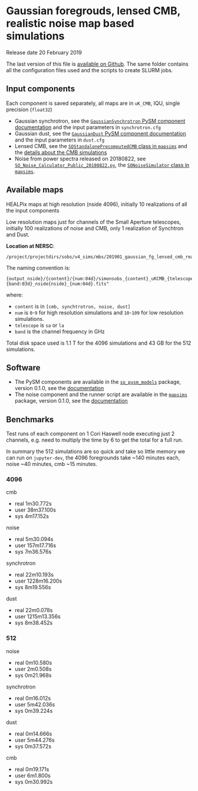 Gaussian foregrouds, lensed CMB, realistic noise map based simulations
======================================================================

Release date 20 February 2019

The last version of this file is [available on Github](https://github.com/simonsobs/map_based_simulations/tree/master/201901_gaussian_fg_lensed_cmb_realistic_noise).
The same folder contains all the configuration files used and the scripts to create SLURM jobs.

## Input components

Each component is saved separately, all maps are in `uK_CMB`, IQU, single precision (`float32`)

* Gaussian synchrotron, see the [`GaussianSynchrotron` PySM component documentation](https://so-pysm-models.readthedocs.io/en/0.1.dev/models.html#gaussiansynchrotron) and the input parameters in `synchrotron.cfg`
* Gaussian dust, see the [`GaussianDust` PySM component documentation](https://so-pysm-models.readthedocs.io/en/0.1.dev/models.html#gaussiandust) and the input parameters in `dust.cfg`
* Lensed CMB, see the [`SOStandalonePrecomputedCMB` class in `mapsims`](https://mapsims.readthedocs.io/en/0.1.dev/api/mapsims.SOStandalonePrecomputedCMB.html#mapsims.SOStandalonePrecomputedCMB) and the [details about the CMB simulations](https://mapsims.readthedocs.io/en/0.1.dev/models.html#available-cosmic-microwave-background-simulations)
* Noise from power spectra released on 20180822, see [`SO_Noise_Calculator_Public_20180822.py`](https://github.com/simonsobs/mapsims/tag/0.1.0/mapsims/SO_Noise_Calculator_Public_20180822.py), the [`SONoiseSimulator` class in `mapsims`](https://mapsims.readthedocs.io/en/0.1.dev/api/mapsims.SONoiseSimulator.html#mapsims.SONoiseSimulator).

## Available maps

HEALPix maps at high resolution (nside 4096), initially 10 realizations of all the input components

Low resolution maps just for channels of the Small Aperture telescopes, initially 100 realizations of noise and CMB, only 1 realization of Synchtron and Dust.

**Location at NERSC**:

    /project/projectdirs/sobs/v4_sims/mbs/201901_gaussian_fg_lensed_cmb_realistic_noise

The naming convention is:

    {output_nside}/{content}/{num:04d}/simonsobs_{content}_uKCMB_{telescope}{band:03d}_nside{nside}_{num:04d}.fits"

where:

* `content` is in `[cmb, synchtrotron, noise, dust]`
* `num` is `0`-`9` for high resolution simulations and `10`-`109` for low resolution simulations.
* `telescope` is `sa` or `la`
* `band` is the channel frequency in GHz

Total disk space used is 1.1 T for the 4096 simulations and 43 GB for the 512 simulations.

## Software

* The PySM components are available in the [`so_pysm_models`](https://github.com/simonsobs/so_pysm_models) package, version 0.1.0, see the [documentation](https://so-pysm-models.readthedocs.io/en/0.1.dev)
* The noise component and the runner script are available in the [`mapsims`](https://github.com/simonsobs/mapsims) package, version 0.1.0, see the [documentation](https://mapsims.readthedocs.io/en/0.1.dev)

## Benchmarks

Test runs of each component on 1 Cori Haswell node executing just 2 channels,
e.g. need to multiply the time by 6 to get the total for a full run.

In summary the 512 simulations are so quick and take so little memory we can run on `jupyter-dev`,
the 4096 foregrounds take ~140 minutes each, noise ~40 minutes, cmb ~15 minutes.

### 4096

cmb

* real    1m30.772s
* user    38m37.100s
* sys     4m17.152s

noise

* real    5m30.094s
* user    157m17.716s
* sys     7m36.576s

synchrotron

* real    22m10.193s
* user    1228m16.200s
* sys     8m19.556s

dust

* real    22m0.078s
* user    1215m13.356s
* sys     8m38.452s

### 512

noise

* real    0m10.580s
* user    2m0.508s
* sys     0m21.968s

synchrotron

* real    0m16.012s
* user    5m42.036s
* sys     0m39.224s

dust

* real    0m14.666s
* user    5m44.276s
* sys     0m37.572s

cmb

* real    0m19.171s
* user    6m1.800s
* sys     0m30.992s
